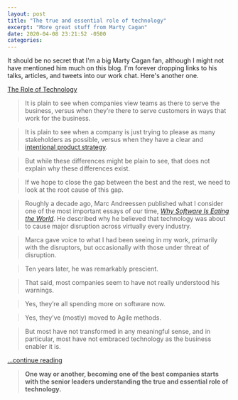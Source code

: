 ```yaml
---
layout: post
title: "The true and essential role of technology"
excerpt: "More great stuff from Marty Cagan"
date: 2020-04-08 23:21:52 -0500
categories: 
---
```


It should be no secret that I'm a big Marty Cagan fan, although I might not have mentioned him much on this blog. I'm forever dropping links to his talks, articles, and tweets into our work chat. Here's another one.

[The Role of Technology](https://svpg.com/the-role-of-technology/)

>It is plain to see when companies view teams as there to serve the business, versus when they’re there to serve customers in ways that work for the business.

>It is plain to see when a company is just trying to please as many stakeholders as possible, versus when they have a clear and [intentional product strategy](http://www.svpg.com/product-strategy-overview).

>But while these differences might be plain to see, that does not explain why these differences exist.

>If we hope to close the gap between the best and the rest, we need to look at the root cause of this gap.

>Roughly a decade ago, Marc Andreessen published what I consider one of the most important essays of our time, _[Why Software Is Eating the World](https://a16z.com/2011/08/20/why-software-is-eating-the-world/)_. He described why he believed that technology was about to cause major disruption across virtually every industry.

>Marca gave voice to what I had been seeing in my work, primarily with the disruptors, but occasionally with those under threat of disruption.

>Ten years later, he was remarkably prescient.

>That said, most companies seem to have not really understood his warnings.

>Yes, they’re all spending more on software now.

>Yes, they’ve (mostly) moved to Agile methods.

>But most have not transformed in any meaningful sense, and in particular, most have not embraced technology as the business enabler it is.

[...continue reading](https://svpg.com/the-role-of-technology/)

>**One way or another, becoming one of the best companies starts with the senior leaders understanding the true and essential role of technology.**
